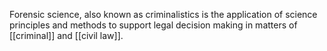 Forensic science, also known as criminalistics is the application of science principles and methods to support legal decision making in matters of [[criminal]] and [[civil law]].